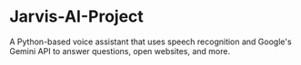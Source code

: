 # Jarvis-AI-Project
A Python-based voice assistant that uses speech recognition and Google's Gemini API to answer questions, open websites, and more.
